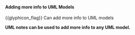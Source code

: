 <div id="title">

#### Adding more info to UML Models

</div>

<span id="prereqs"></span>

<span id="outcomes">{{glyphicon_flag}} Can add more info to UML models</span>

<div id="body">

**UML notes can be used to add more info to any UML model.**

<panel src="../../../../book/uml/notes/notes/unit-inElsewhere-asFlat.md#title-and-body" boilerplate header="{{glyphicon_education}} UML → Notes" expanded />

</div>

<div id="extras">
</div>